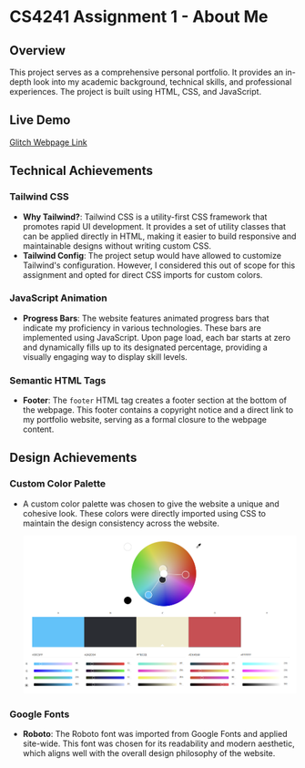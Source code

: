 # CS4241 Assignment 1 - About Me

## Overview

This project serves as a comprehensive personal portfolio. It provides an in-depth look into my academic background, technical skills, and professional experiences. The project is built using HTML, CSS, and JavaScript.

## Live Demo

[Glitch Webpage Link](https://a1-amitai5.glitch.me)

## Technical Achievements

### Tailwind CSS

- **Why Tailwind?**: Tailwind CSS is a utility-first CSS framework that promotes rapid UI development. It provides a set of utility classes that can be applied directly in HTML, making it easier to build responsive and maintainable designs without writing custom CSS.
- **Tailwind Config**: The project setup would have allowed to customize Tailwind's configuration. However, I considered this out of scope for this assignment and opted for direct CSS imports for custom colors.

### JavaScript Animation

- **Progress Bars**: The website features animated progress bars that indicate my proficiency in various technologies. These bars are implemented using JavaScript. Upon page load, each bar starts at zero and dynamically fills up to its designated percentage, providing a visually engaging way to display skill levels.

### Semantic HTML Tags

- **Footer**: The `footer` HTML tag creates a footer section at the bottom of the webpage. This footer contains a copyright notice and a direct link to my portfolio website, serving as a formal closure to the webpage content.

## Design Achievements

### Custom Color Palette

- A custom color palette was chosen to give the website a unique and cohesive look. These colors were directly imported using CSS to maintain the design consistency across the website.

  ![Color Palette](ColorWheel.png)

### Google Fonts

- **Roboto**: The Roboto font was imported from Google Fonts and applied site-wide. This font was chosen for its readability and modern aesthetic, which aligns well with the overall design philosophy of the website.
